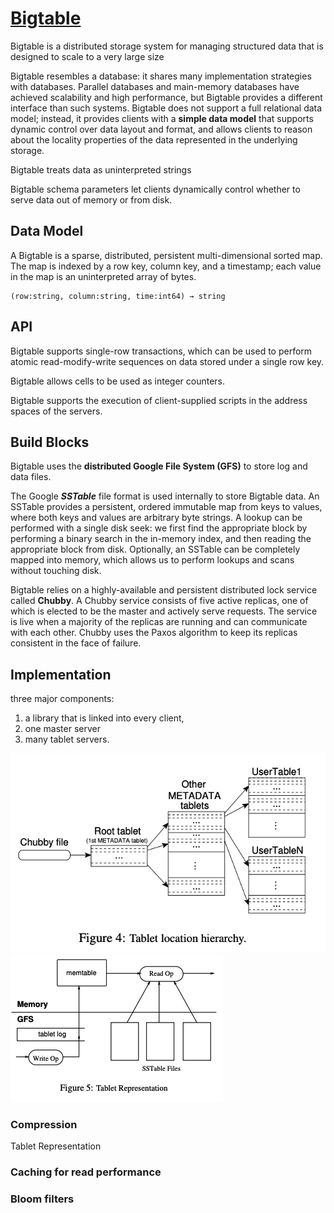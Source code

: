 # [Bigtable](https://static.googleusercontent.com/media/research.google.com/en//archive/bigtable-osdi06.pdf)
Bigtable is a distributed storage system for managing structured data that is designed to scale to a very large size

Bigtable resembles a database: it shares many implementation strategies with databases. Parallel databases and main-memory databases have achieved scalability and high performance, but Bigtable provides a different interface than such systems. Bigtable does not support a full relational data model; instead, it provides clients with a **simple data model** that supports dynamic control over data layout and format, and allows clients to reason about the locality properties of the data represented in the underlying storage.

Bigtable treats data as uninterpreted strings

Bigtable schema parameters let clients dynamically control whether to serve data out of memory or from disk.

## Data Model
A Bigtable is a sparse, distributed, persistent multi-dimensional sorted map. The map is indexed by a row key, column key, and a timestamp; each value in the map is an uninterpreted array of bytes.
```
(row:string, column:string, time:int64) → string
```

## API
Bigtable supports single-row transactions, which can be used to perform atomic read-modify-write sequences on data stored under a single row key.

Bigtable allows cells to be used as integer counters.

Bigtable supports the execution of client-supplied scripts in the address spaces of the servers.

## Build Blocks
Bigtable uses the **distributed Google File System (GFS)** to store log and data files. 

The Google ***SSTable*** file format is used internally to store Bigtable data. An SSTable provides a persistent, ordered immutable map from keys to values, where both keys and values are arbitrary byte strings.
A lookup can be performed with a single disk seek: we first find the appropriate block by performing a binary search in the in-memory index, and then reading the appropriate block from disk. Optionally, an SSTable can be completely mapped into memory, which allows us to perform lookups and scans without touching disk.

Bigtable relies on a highly-available and persistent distributed lock service called **Chubby**. A Chubby service consists of five active replicas, one of which is elected to be the master and actively serve requests. The service is live when a majority of the replicas are running and can communicate with each other. Chubby uses the Paxos algorithm to keep its replicas consistent in the face of failure.

## Implementation
three major components: 
1. a library that is linked into every client,
2. one master server
3. many tablet servers. 

![](./Tablet%20location%20hierarchy.png)
![](./Tablet%20Representation.png)

### Compression
Tablet Representation
### Caching for read performance
### Bloom filters